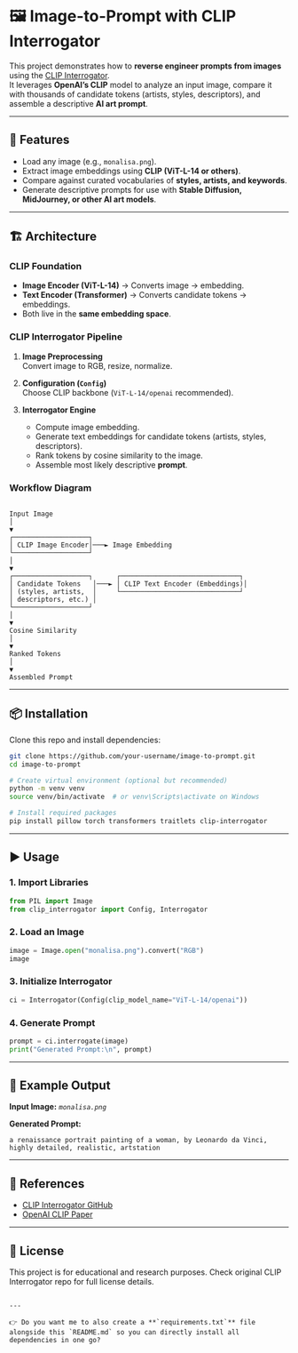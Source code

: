
# 🖼️ Image-to-Prompt with CLIP Interrogator

This project demonstrates how to **reverse engineer prompts from images** using the [CLIP Interrogator](https://github.com/pharmapsychotic/clip-interrogator).  
It leverages **OpenAI’s CLIP** model to analyze an input image, compare it with thousands of candidate tokens (artists, styles, descriptors), and assemble a descriptive **AI art prompt**.

---

## 🚀 Features
- Load any image (e.g., `monalisa.png`).
- Extract image embeddings using **CLIP (ViT-L-14 or others)**.
- Compare against curated vocabularies of **styles, artists, and keywords**.
- Generate descriptive prompts for use with **Stable Diffusion, MidJourney, or other AI art models**.

---

## 🏗️ Architecture

### CLIP Foundation
- **Image Encoder (ViT-L-14)** → Converts image → embedding.
- **Text Encoder (Transformer)** → Converts candidate tokens → embeddings.
- Both live in the **same embedding space**.

### CLIP Interrogator Pipeline
1. **Image Preprocessing**  
   Convert image to RGB, resize, normalize.

2. **Configuration (`Config`)**  
   Choose CLIP backbone (`ViT-L-14/openai` recommended).

3. **Interrogator Engine**  
   - Compute image embedding.  
   - Generate text embeddings for candidate tokens (artists, styles, descriptors).  
   - Rank tokens by cosine similarity to the image.  
   - Assemble most likely descriptive **prompt**.  

### Workflow Diagram
```

Input Image
│
▼
┌───────────────────┐
│ CLIP Image Encoder│───► Image Embedding
└───────────────────┘
│
▼
┌───────────────────┐      ┌──────────────────────────────┐
│ Candidate Tokens   │───► │ CLIP Text Encoder (Embeddings)│
│ (styles, artists,  │     └──────────────────────────────┘
│ descriptors, etc.) │
└───────────────────┘
│
▼
Cosine Similarity
│
▼
Ranked Tokens
│
▼
Assembled Prompt

````

---

## 📦 Installation

Clone this repo and install dependencies:

```bash
git clone https://github.com/your-username/image-to-prompt.git
cd image-to-prompt

# Create virtual environment (optional but recommended)
python -m venv venv
source venv/bin/activate  # or venv\Scripts\activate on Windows

# Install required packages
pip install pillow torch transformers traitlets clip-interrogator
````

---

## ▶️ Usage

### 1. Import Libraries

```python
from PIL import Image
from clip_interrogator import Config, Interrogator
```

### 2. Load an Image

```python
image = Image.open("monalisa.png").convert("RGB")
image
```

### 3. Initialize Interrogator

```python
ci = Interrogator(Config(clip_model_name="ViT-L-14/openai"))
```

### 4. Generate Prompt

```python
prompt = ci.interrogate(image)
print("Generated Prompt:\n", prompt)
```

---

## 📂 Example Output

**Input Image:**
*`monalisa.png`*

**Generated Prompt:**

```
a renaissance portrait painting of a woman, by Leonardo da Vinci, highly detailed, realistic, artstation
```

---

## 📖 References

* [CLIP Interrogator GitHub](https://github.com/pharmapsychotic/clip-interrogator)
* [OpenAI CLIP Paper](https://arxiv.org/abs/2103.00020)

---

## 📝 License

This project is for educational and research purposes.
Check original CLIP Interrogator repo for full license details.

```

---

👉 Do you want me to also create a **`requirements.txt`** file alongside this `README.md` so you can directly install all dependencies in one go?
```
